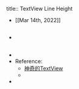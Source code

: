 title:: TextView Line Height

- [[Mar 14th, 2022]]
- ##
-
- Reference:
	- [神奇的TextView](https://codeantenna.com/a/qTS5cygDkQ)
	-
-